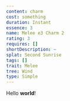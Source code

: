 ```yaml
---
content: charm
cost: something
duration: Instant
essence: 3
name: Melee e3 Charm 2
rating: 3
requires: []
shortDescription: ~
splat: Second Sunrise
tags: []
trait: Melee
tree: Wind
type: Simple
---
```


Hello **world**!
